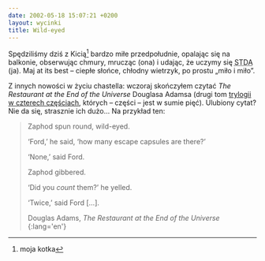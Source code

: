 ```yaml
---
date: 2002-05-18 15:07:21 +0200
layout: wycinki
title: Wild-eyed
---
```


Spędziliśmy dziś z Kicią[^1] bardzo miłe przedpołudnie, opalając się na balkonie, obserwując chmury, mrucząc (ona) i udając, że uczymy się <acronym title='systemy transmisji danych'>STDA</acronym> (ja). Maj at its best – ciepłe słońce, chłodny wietrzyk, po prostu „miło i miło”.

Z innych nowości w życiu chastella: wczoraj skończyłem czytać <cite>The Restaurant at the End of the Universe</cite> Douglasa Adamsa (drugi tom [trylogii w czterech częściach](http://www.amazon.co.uk/o/ASIN/0330316117 '„The Hitchhiker Trilogy” na amazon.co.uk'), których – części – jest w sumie pięć). Ulubiony cytat? Nie da się, strasznie ich dużo… Na przykład ten:

> Zaphod spun round, wild-eyed.
>
> ‘Ford,’ he said, ‘how many escape capsules are there?’
>
> ‘None,’ said Ford.
>
> Zaphod gibbered.
>
> ‘Did you _count_ them?’ he yelled.
>
> ‘Twice,’ said Ford […].
>
> Douglas Adams, <cite>The Restaurant at the End of the Universe</cite>
{:lang='en'}

[^1]: moja kotka
